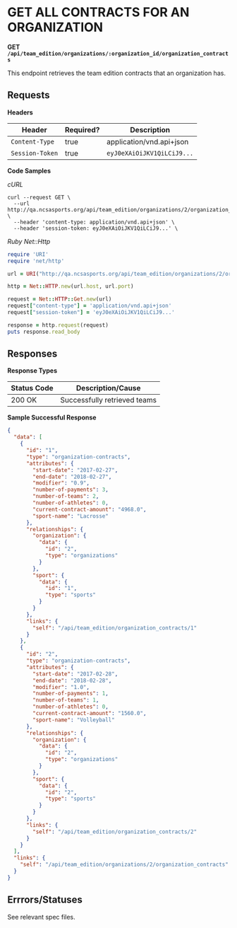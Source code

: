 # GET ALL CONTRACTS FOR AN ORGANIZATION

**GET `/api/team_edition/organizations/:organization_id/organization_contracts`**

This endpoint retrieves the team edition contracts that an organization has.

## Requests

**Headers**

| Header          | Required? | Description                |
|-----------------|-----------|----------------------------|
| `Content-Type`  | true      | application/vnd.api+json   |
| `Session-Token` | true      | `eyJ0eXAiOiJKV1QiLCiJ9...` |


**Code Samples**

_cURL_

```shell
curl --request GET \
  --url http://qa.ncsasports.org/api/team_edition/organizations/2/organization_contracts \
  --header 'content-type: application/vnd.api+json' \
  --header 'session-token: eyJ0eXAiOiJKV1QiLCiJ9...' \
```


_Ruby Net::Http_

```ruby
require 'URI'
require 'net/http'

url = URI("http://qa.ncsasports.org/api/team_edition/organizations/2/organization_contracts")

http = Net::HTTP.new(url.host, url.port)

request = Net::HTTP::Get.new(url)
request["content-type"] = 'application/vnd.api+json'
request["session-token"] = 'eyJ0eXAiOiJKV1QiLCiJ9...'

response = http.request(request)
puts response.read_body
```



## Responses

**Response Types**

| Status Code                    | Description/Cause                 |
|--------------------------------|-----------------------------------|
| 200 OK                         | Successfully retrieved teams      |


**Sample Successful Response**

```json
{
  "data": [
    {
      "id": "1",
      "type": "organization-contracts",
      "attributes": {
        "start-date": "2017-02-27",
        "end-date": "2018-02-27",
        "modifier": "0.9",
        "number-of-payments": 3,
        "number-of-teams": 2,
        "number-of-athletes": 0,
        "current-contract-amount": "4968.0",
        "sport-name": "Lacrosse"
      },
      "relationships": {
        "organization": {
          "data": {
            "id": "2",
            "type": "organizations"
          }
        },
        "sport": {
          "data": {
            "id": "1",
            "type": "sports"
          }
        }
      },
      "links": {
        "self": "/api/team_edition/organization_contracts/1"
      }
    },
    {
      "id": "2",
      "type": "organization-contracts",
      "attributes": {
        "start-date": "2017-02-28",
        "end-date": "2018-02-28",
        "modifier": "1.0",
        "number-of-payments": 1,
        "number-of-teams": 1,
        "number-of-athletes": 0,
        "current-contract-amount": "1560.0",
        "sport-name": "Volleyball"
      },
      "relationships": {
        "organization": {
          "data": {
            "id": "2",
            "type": "organizations"
          }
        },
        "sport": {
          "data": {
            "id": "2",
            "type": "sports"
          }
        }
      },
      "links": {
        "self": "/api/team_edition/organization_contracts/2"
      }
    }
  ],
  "links": {
    "self": "/api/team_edition/organizations/2/organization_contracts"
  }
}
```


## Errrors/Statuses

See relevant spec files.
